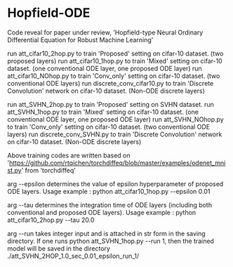 # Hopfield-ODE
Code reveal for paper under review, 'Hopfield-type Neural Ordinary Differential Equation for Robust Machine Learning'


run att_cifar10_2hop.py to train 'Proposed' setting on cifar-10 dataset. (two proposed layers)
run att_cifar10_1hop.py to train 'Mixed' setting on cifar-10 dataset. (one conventional ODE layer, one proposed ODE layer)
run att_cifar10_NOhop.py to train 'Conv_only' setting on cifar-10 dataset. (two conventional ODE layers)
run discrete_conv_cifar10.py to train 'Discrete Convolution' network on cifar-10 dataset. (Non-ODE discrete layers)

run att_SVHN_2hop.py to train 'Proposed' setting on SVHN dataset. 
run att_SVHN_1hop.py to train 'Mixed' setting on cifar-10 dataset. (one conventional ODE layer, one proposed ODE layer)
run att_SVHN_NOhop.py to train 'Conv_only' setting on cifar-10 dataset. (two conventional ODE layers)
run discrete_conv_SVHN.py to train 'Discrete Convolution' network on cifar-10 dataset. (Non-ODE discrete layers)

Above training codes are written based on 'https://github.com/rtqichen/torchdiffeq/blob/master/examples/odenet_mnist.py' from 'torchdiffeq'

arg --epsilon determines the value of epsilon hyperparameter of proposed ODE layers. Usage example : python att_cifar10_1hop.py --epsilon 0.01

arg --tau determines the integration time of ODE layers (including both conventional and proposed ODE layers). Usage example : python att_cifar10_2hop.py --tau 20.0

arg --run takes integer input and is attached in str form in the saving directory. If one runs python att_SVHN_1hop.py --run 1, then the trained model will be saved in the directory ./att_SVHN_2HOP_1.0_sec_0.01_epsilon_run_1/
